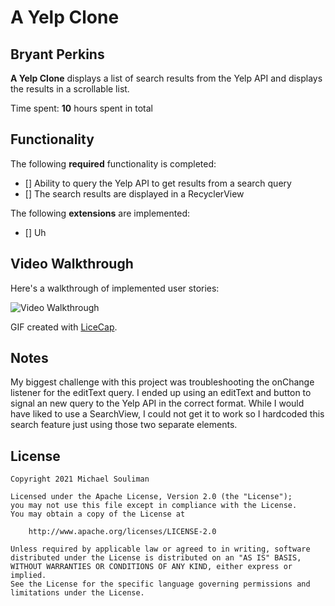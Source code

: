 # A Yelp Clone

## Bryant Perkins

**A Yelp Clone** displays a list of search results from the Yelp API and displays the results in a scrollable list. 

Time spent: **10** hours spent in total

## Functionality 

The following **required** functionality is completed:

* [] Ability to query the Yelp API to get results from a search query
* [] The search results are displayed in a RecyclerView

The following **extensions** are implemented:

* [] Uh

## Video Walkthrough

Here's a walkthrough of implemented user stories:

<img src='Simple Yelp Demo.gif' title='Video Walkthrough' width='' alt='Video Walkthrough' />

GIF created with [LiceCap](http://www.cockos.com/licecap/).

## Notes

My biggest challenge with this project was troubleshooting the onChange listener for the editText query.
I ended up using an editText and button to signal an new query to the Yelp API in the correct format.
While I would have liked to use a SearchView, I could not get it to work so I hardcoded this search feature
just using those two separate elements.

## License

    Copyright 2021 Michael Souliman

    Licensed under the Apache License, Version 2.0 (the "License");
    you may not use this file except in compliance with the License.
    You may obtain a copy of the License at

        http://www.apache.org/licenses/LICENSE-2.0

    Unless required by applicable law or agreed to in writing, software
    distributed under the License is distributed on an "AS IS" BASIS,
    WITHOUT WARRANTIES OR CONDITIONS OF ANY KIND, either express or implied.
    See the License for the specific language governing permissions and
    limitations under the License.
